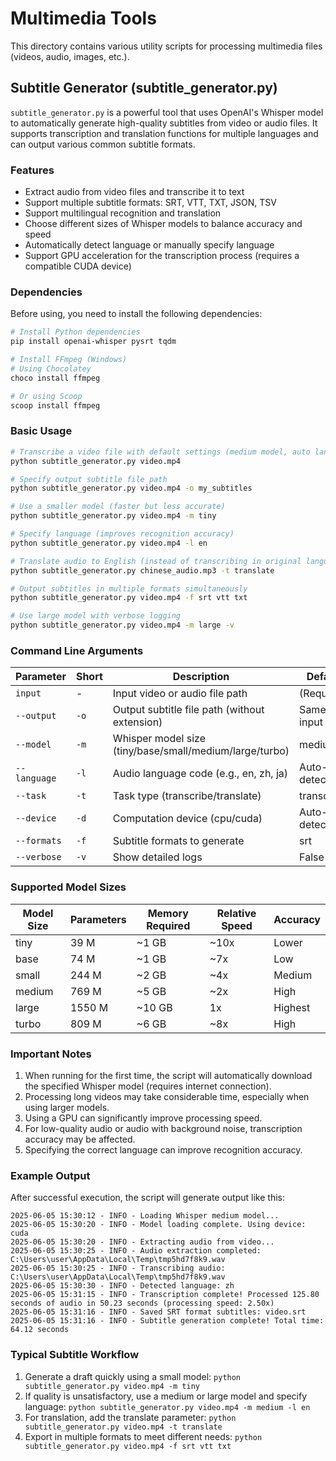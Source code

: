 # Multimedia Tools

This directory contains various utility scripts for processing multimedia files (videos, audio, images, etc.).

## Subtitle Generator (subtitle_generator.py)

`subtitle_generator.py` is a powerful tool that uses OpenAI's Whisper model to automatically generate high-quality subtitles from video or audio files. It supports transcription and translation functions for multiple languages and can output various common subtitle formats.

### Features

- Extract audio from video files and transcribe it to text
- Support multiple subtitle formats: SRT, VTT, TXT, JSON, TSV
- Support multilingual recognition and translation
- Choose different sizes of Whisper models to balance accuracy and speed
- Automatically detect language or manually specify language
- Support GPU acceleration for the transcription process (requires a compatible CUDA device)

### Dependencies

Before using, you need to install the following dependencies:

```bash
# Install Python dependencies
pip install openai-whisper pysrt tqdm

# Install FFmpeg (Windows)
# Using Chocolatey
choco install ffmpeg

# Or using Scoop
scoop install ffmpeg
```

### Basic Usage

```bash
# Transcribe a video file with default settings (medium model, auto language detection, SRT format)
python subtitle_generator.py video.mp4

# Specify output subtitle file path
python subtitle_generator.py video.mp4 -o my_subtitles

# Use a smaller model (faster but less accurate)
python subtitle_generator.py video.mp4 -m tiny

# Specify language (improves recognition accuracy)
python subtitle_generator.py video.mp4 -l en

# Translate audio to English (instead of transcribing in original language)
python subtitle_generator.py chinese_audio.mp3 -t translate

# Output subtitles in multiple formats simultaneously
python subtitle_generator.py video.mp4 -f srt vtt txt

# Use large model with verbose logging
python subtitle_generator.py video.mp4 -m large -v
```

### Command Line Arguments

| Parameter | Short | Description | Default |
|-----------|-------|-------------|---------|
| `input` | - | Input video or audio file path | (Required) |
| `--output` | `-o` | Output subtitle file path (without extension) | Same as input file |
| `--model` | `-m` | Whisper model size (tiny/base/small/medium/large/turbo) | medium |
| `--language` | `-l` | Audio language code (e.g., en, zh, ja) | Auto-detect |
| `--task` | `-t` | Task type (transcribe/translate) | transcribe |
| `--device` | `-d` | Computation device (cpu/cuda) | Auto-detect |
| `--formats` | `-f` | Subtitle formats to generate | srt |
| `--verbose` | `-v` | Show detailed logs | False |

### Supported Model Sizes

| Model Size | Parameters | Memory Required | Relative Speed | Accuracy |
|------------|------------|-----------------|----------------|----------|
| tiny       | 39 M       | ~1 GB           | ~10x           | Lower    |
| base       | 74 M       | ~1 GB           | ~7x            | Low      |
| small      | 244 M      | ~2 GB           | ~4x            | Medium   |
| medium     | 769 M      | ~5 GB           | ~2x            | High     |
| large      | 1550 M     | ~10 GB          | 1x             | Highest  |
| turbo      | 809 M      | ~6 GB           | ~8x            | High     |

### Important Notes

1. When running for the first time, the script will automatically download the specified Whisper model (requires internet connection).
2. Processing long videos may take considerable time, especially when using larger models.
3. Using a GPU can significantly improve processing speed.
4. For low-quality audio or audio with background noise, transcription accuracy may be affected.
5. Specifying the correct language can improve recognition accuracy.

### Example Output

After successful execution, the script will generate output like this:

```
2025-06-05 15:30:12 - INFO - Loading Whisper medium model...
2025-06-05 15:30:20 - INFO - Model loading complete. Using device: cuda
2025-06-05 15:30:20 - INFO - Extracting audio from video...
2025-06-05 15:30:25 - INFO - Audio extraction completed: C:\Users\user\AppData\Local\Temp\tmp5hd7f8k9.wav
2025-06-05 15:30:25 - INFO - Transcribing audio: C:\Users\user\AppData\Local\Temp\tmp5hd7f8k9.wav
2025-06-05 15:30:30 - INFO - Detected language: zh
2025-06-05 15:31:15 - INFO - Transcription complete! Processed 125.80 seconds of audio in 50.23 seconds (processing speed: 2.50x)
2025-06-05 15:31:16 - INFO - Saved SRT format subtitles: video.srt
2025-06-05 15:31:16 - INFO - Subtitle generation complete! Total time: 64.12 seconds
```

### Typical Subtitle Workflow

1. Generate a draft quickly using a small model: `python subtitle_generator.py video.mp4 -m tiny`
2. If quality is unsatisfactory, use a medium or large model and specify language: `python subtitle_generator.py video.mp4 -m medium -l en`
3. For translation, add the translate parameter: `python subtitle_generator.py video.mp4 -t translate`
4. Export in multiple formats to meet different needs: `python subtitle_generator.py video.mp4 -f srt vtt txt`
